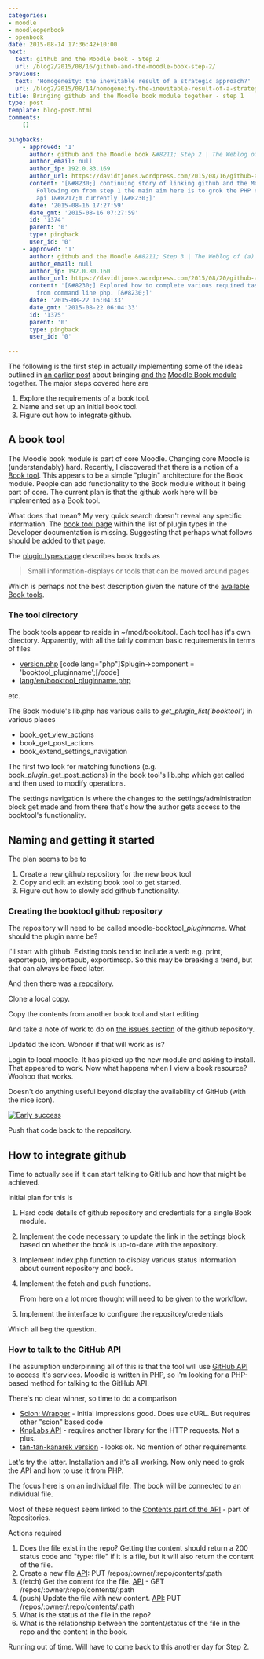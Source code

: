 ```yaml
---
categories:
- moodle
- moodleopenbook
- openbook
date: 2015-08-14 17:36:42+10:00
next:
  text: github and the Moodle book - Step 2
  url: /blog2/2015/08/16/github-and-the-moodle-book-step-2/
previous:
  text: 'Homogeneity: the inevitable result of a strategic approach?'
  url: /blog2/2015/08/14/homogeneity-the-inevitable-result-of-a-strategic-approach/
title: Bringing github and the Moodle book module together - step 1
type: post
template: blog-post.html
comments:
    []
    
pingbacks:
    - approved: '1'
      author: github and the Moodle book &#8211; Step 2 | The Weblog of (a) David Jones
      author_email: null
      author_ip: 192.0.83.169
      author_url: https://davidtjones.wordpress.com/2015/08/16/github-and-the-moodle-book-step-2/
      content: '[&#8230;] continuing story of linking github and the Moodle book module.
        Following on from step 1 the main aim here is to grok the PHP client for the github
        api I&#8217;m currently [&#8230;]'
      date: '2015-08-16 17:27:59'
      date_gmt: '2015-08-16 07:27:59'
      id: '1374'
      parent: '0'
      type: pingback
      user_id: '0'
    - approved: '1'
      author: github and the Moodle &#8211; Step 3 | The Weblog of (a) David Jones
      author_email: null
      author_ip: 192.0.80.160
      author_url: https://davidtjones.wordpress.com/2015/08/20/github-and-the-moodle-step-3/
      content: '[&#8230;] Explored how to complete various required tasks with that API
        from command line php. [&#8230;]'
      date: '2015-08-22 16:04:33'
      date_gmt: '2015-08-22 06:04:33'
      id: '1375'
      parent: '0'
      type: pingback
      user_id: '0'
    
---
```

The following is the first step in actually implementing some of the ideas outlined in [an earlier post](/blog2/2015/08/13/how-might-github-and-the-moodle-book-module-work-together/) about bringing [and the](http://github.com/) [Moodle Book module](https://docs.moodle.org/29/en/Book_module) together. The major steps covered here are

1. Explore the requirements of a book tool.
2. Name and set up an initial book tool.
3. Figure out how to integrate github.

## A book tool

The Moodle book module is part of core Moodle. Changing core Moodle is (understandably) hard. Recently, I discovered that there is a notion of a [Book tool](https://moodle.org/plugins/browse.php?list=category&id=56). This appears to be a simple "plugin" architecture for the Book module. People can add functionality to the Book module without it being part of core. The current plan is that the github work here will be implemented as a Book tool.

What does that mean? My very quick search doesn't reveal any specific information. The [book tool page](https://docs.moodle.org/dev/Book_tool) within the list of plugin types in the Developer documentation is missing. Suggesting that perhaps what follows should be added to that page.

The [plugin types page](https://docs.moodle.org/dev/Plugin_types) describes book tools as

> Small information-displays or tools that can be moved around pages

Which is perhaps not the best description given the nature of the [available Book tools](https://moodle.org/plugins/browse.php?list=category&id=56).

### The tool directory

The book tools appear to reside in ~/mod/book/tool. Each tool has it's own directory. Apparently, with all the fairly common basic requirements in terms of files

- [version.php](https://docs.moodle.org/dev/Plugin_files#version.php) \[code lang="php"\]$plugin->component = 'booktool\_pluginname';\[/code\]
- [lang/en/booktool\_pluginname.php](https://docs.moodle.org/dev/Plugin_files#lang.2Fen.2Fplugintype_pluginname.php)

etc.

The Book module's lib.php has various calls to _get\_plugin\_list('booktool')_ in various places

- book\_get\_view\_actions
- book\_get\_post\_actions
- book\_extend\_settings\_navigation

The first two look for matching functions (e.g. book\__plugin_\_get\_post\_actions) in the book tool's lib.php which get called and then used to modify operations.

The settings navigation is where the changes to the settings/administration block get made and from there that's how the author gets access to the booktool's functionality.

## Naming and getting it started

The plan seems to be to

1. Create a new github repository for the new book tool
2. Copy and edit an existing book tool to get started.
3. Figure out how to slowly add github functionality.

### Creating the booktool github repository

The repository will need to be called moodle-booktool\__pluginname_. What should the plugin name be?

I'll start with github. Existing tools tend to include a verb e.g. print, exportepub, importepub, exportimscp. So this may be breaking a trend, but that can always be fixed later.

And then there was [a repository](https://github.com/djplaner/moodle-booktool_github).

Clone a local copy.

Copy the contents from another book tool and start editing

And take a note of work to do on [the issues section](https://github.com/djplaner/moodle-booktool_github/issues) of the github repository.

Updated the icon. Wonder if that will work as is?

Login to local moodle. It has picked up the new module and asking to install. That appeared to work. Now what happens when I view a book resource? Woohoo that works.

Doesn't do anything useful beyond display the availability of GitHub (with the nice icon).

[![Early success](images/20556006825_8c11d6b4d3.jpg)](https://www.flickr.com/photos/david_jones/20556006825/in/dateposted-public/ "Early success")

Push that code back to the repository.

## How to integrate github

Time to actually see if it can start talking to GitHub and how that might be achieved.

Initial plan for this is

1. Hard code details of github repository and credentials for a single Book module.
2. Implement the code necessary to update the link in the settings block based on whether the book is up-to-date with the repository.
3. Implement index.php function to display various status information about current repository and book.
4. Implement the fetch and push functions.
    
    From here on a lot more thought will need to be given to the workflow.
    
5. Implement the interface to configure the repository/credentials

Which all beg the question.

### How to talk to the GitHub API

The assumption underpinning all of this is that the tool will use [GitHub API](https://developer.github.com/v3/) to access it's services. Moodle is written in PHP, so I'm looking for a PHP-based method for talking to the GitHub API.

There's no clear winner, so time to do a comparison

- [Scion: Wrapper](https://github.com/Scion-Framework/GitHubAPI) - initial impressions good. Does use cURL. But requires other "scion" based code
- [KnpLabs API](https://github.com/KnpLabs/php-github-api) - requires another library for the HTTP requests. Not a plus.
- [tan-tan-kanarek version](https://github.com/tan-tan-kanarek/github-php-client) - looks ok. No mention of other requirements.

Let's try the latter. Installation and it's all working. Now only need to grok the API and how to use it from PHP.

The focus here is on an individual file. The book will be connected to an individual file.

Most of these request seem linked to the [Contents part of the API](https://developer.github.com/v3/repos/contents/) - part of Repositories.

Actions required

1. Does the file exist in the repo? Getting the content should return a 200 status code and "type: file" if it is a file, but it will also return the content of the file.
2. Create a new file [API](https://developer.github.com/v3/repos/contents/#create-a-file): PUT /repos/:owner/:repo/contents/:path
3. (fetch) Get the content for the file. [API](https://developer.github.com/v3/repos/contents/#get-contents) - GET /repos/:owner/:repo/contents/:path
4. (push) Update the file with new content. [API:](https://developer.github.com/v3/repos/contents/#update-a-file) PUT /repos/:owner/:repo/contents/:path
5. What is the status of the file in the repo?
6. What is the relationship between the content/status of the file in the repo and the content in the book.

Running out of time. Will have to come back to this another day for Step 2.